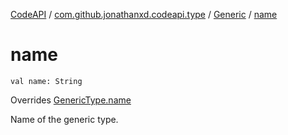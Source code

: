 [CodeAPI](../../index.md) / [com.github.jonathanxd.codeapi.type](../index.md) / [Generic](index.md) / [name](.)

# name

`val name: String`

Overrides [GenericType.name](../-generic-type/name.md)

Name of the generic type.

